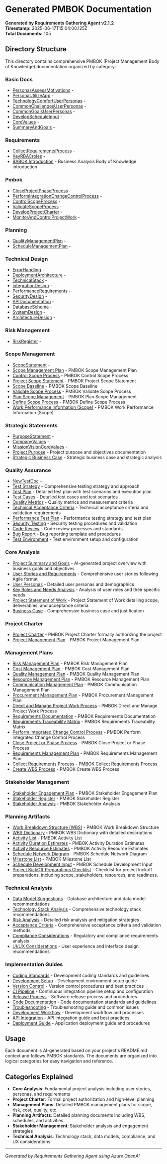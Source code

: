 # Generated PMBOK Documentation

**Generated by Requirements Gathering Agent v2.1.2**  
**Timestamp:** 2025-06-17T15:04:00.125Z  
**Total Documents:** 105

## Directory Structure

This directory contains comprehensive PMBOK (Project Management Body of Knowledge) documentation organized by category:


### Basic Docs

- [PersonasAssessMotivations](basic-docs\basic-docs\personas-assess-motivations.md) - 
- [PersonaUtilizeApp](basic-docs\basic-docs\persona-utilize-app.md) - 
- [TechnologyComfortUserPersonas](basic-docs\basic-docs\technology-comfort-user-personas.md) - 
- [CommonChallengesUserPersonas](basic-docs\basic-docs\common-challenges-user-personas.md) - 
- [CommonGoalsUserPersonas](basic-docs\basic-docs\common-goals-user-personas.md) - 
- [DevelopScheduleInput](basic-docs\basic-docs\develop-schedule-input.md) - 
- [CoreValues](basic-docs\basic-docs\core-values.md) - 
- [SummaryAndGoals](basic-docs\basic-docs\summary-and-goals.md) - 

### Requirements

- [CollectRequirementsProcess](requirements\requirements\collect-requirements-process.md) - 
- [KeyRBACroles](requirements\requirements\key-rbacroles.md) - 
- [BABOK Introduction](requirements\BABOK\babokintroduction.md) - Business Analysis Body of Knowledge introduction

### Pmbok

- [CloseProjectPhaseProcess](pmbok\pmbok\close-project-phase-process.md) - 
- [PerformIntegrationChangeControlProcess](pmbok\pmbok\perform-integration-change-control-process.md) - 
- [ControlScopeProcess](pmbok\pmbok\control-scope-process.md) - 
- [ValidateScopeProcess](pmbok\pmbok\validate-scope-process.md) - 
- [DevelopProjectCharter](pmbok\pmbok\develop-project-charter.md) - 
- [MonitorAndControlProjectWork](pmbok\pmbok\monitor-and-control-project-work.md) - 

### Planning

- [QualityManagementPlsn](planning\planning\quality-management-plsn.md) - 
- [ScheduleManagementPlan](planning\planning\schedule-management-plan.md) - 

### Technical Design

- [ErrorHandling](technical-design\technical-design\error-handling.md) - 
- [DeploymentArchitecture](technical-design\technical-design\deployment-architecture.md) - 
- [TechnicalStack](technical-design\technical-design\technical-stack.md) - 
- [IntegrationDesign](technical-design\technical-design\integration-design.md) - 
- [PerformanceRequirements](technical-design\technical-design\performance-requirements.md) - 
- [SecurityDesign](technical-design\technical-design\security-design.md) - 
- [APIDocumentation](technical-design\technical-design\apidocumentation.md) - 
- [DatabaseSchema](technical-design\technical-design\database-schema.md) - 
- [SystemDesign](technical-design\technical-design\system-design.md) - 
- [ArchitectureDesign](technical-design\technical-design\architecture-design.md) - 

### Risk Management

- [RiskRegister](risk-management\risk-management\risk-register.md) - 

### Scope Management

- [ScopeStatement](scope-management\scope-management\scope-statement.md) - 
- [Scope Management Plan](scope-management\scope-management\scope-management-plan.md) - PMBOK Scope Management Plan
- [Control Scope Process](scope-management\scope-management\control-scope.md) - PMBOK Control Scope Process
- [Project Scope Statement](scope-management\scope-management\project-scope-statement.md) - PMBOK Project Scope Statement
- [Scope Baseline](scope-management\scope-management\scope-baseline.md) - PMBOK Scope Baseline
- [Validate Scope Process](scope-management\scope-management\validate-scope.md) - PMBOK Validate Scope Process
- [Plan Scope Management](scope-management\scope-management\plan-scope-management.md) - PMBOK Plan Scope Management
- [Define Scope Process](scope-management\scope-management\define-scope.md) - PMBOK Define Scope Process
- [Work Performance Information (Scope)](scope-management\scope-management\work-performance-information-scope.md) - PMBOK Work Performance Information (Scope)

### Strategic Statements

- [PurposeStatement](strategic-statements\strategic-statements\purpose-statement.md) - 
- [CompanyValues](strategic-statements\strategic-statements\company-values.md) - 
- [MissionVisionCoreValues](strategic-statements\strategic-statements\mission-vision-core-values.md) - 
- [Project Purpose](strategic-statements\strategic-statements\project-purpose.md) - Project purpose and objectives documentation
- [Strategic Business Case](strategic-statements\strategic-statements\strategic-business-case.md) - Strategic business case and strategic analysis

### Quality Assurance

- [NewTestDoc](quality-assurance\quality-assurance\new-test-doc.md) - 
- [Test Strategy](quality-assurance\quality-assurance\test-strategy.md) - Comprehensive testing strategy and approach
- [Test Plan](quality-assurance\quality-assurance\test-plan.md) - Detailed test plan with test scenarios and execution plan
- [Test Cases](quality-assurance\quality-assurance\test-cases.md) - Detailed test cases and test scenarios
- [Quality Metrics](quality-assurance\quality-assurance\quality-metrics.md) - Quality metrics and measurement criteria
- [Technical Acceptance Criteria](quality-assurance\quality-assurance\tech-acceptance-criteria.md) - Technical acceptance criteria and validation requirements
- [Performance Test Plan](quality-assurance\quality-assurance\performance-test-plan.md) - Performance testing strategy and test plan
- [Security Testing](quality-assurance\quality-assurance\security-testing.md) - Security testing procedures and validation
- [Code Review](quality-assurance\quality-assurance\code-review.md) - Code review processes and standards
- [Bug Report](quality-assurance\quality-assurance\bug-report.md) - Bug reporting template and procedures
- [Test Environment](quality-assurance\quality-assurance\test-environment.md) - Test environment setup and configuration

### Core Analysis

- [Project Summary and Goals](core-analysis\basic-docs\project-summary.md) - AI-generated project overview with business goals and objectives
- [User Stories and Requirements](core-analysis\basic-docs\user-stories.md) - Comprehensive user stories following Agile format
- [User Personas](core-analysis\basic-docs\user-personas.md) - Detailed user personas and demographics
- [Key Roles and Needs Analysis](core-analysis\basic-docs\key-roles-and-needs.md) - Analysis of user roles and their specific needs
- [Project Statement of Work](core-analysis\basic-docs\project-statement-of-work.md) - Project Statement of Work detailing scope, deliverables, and acceptance criteria
- [Business Case](core-analysis\basic-docs\business-case.md) - Comprehensive business case and justification

### Project Charter

- [Project Charter](project-charter\project-charter\project-charter.md) - PMBOK Project Charter formally authorizing the project
- [Project Management Plan](project-charter\project-charter\project-management-plan.md) - PMBOK Project Management Plan

### Management Plans

- [Risk Management Plan](management-plans\management-plans\risk-management-plan.md) - PMBOK Risk Management Plan
- [Cost Management Plan](management-plans\management-plans\cost-management-plan.md) - PMBOK Cost Management Plan
- [Quality Management Plan](management-plans\management-plans\quality-management-plan.md) - PMBOK Quality Management Plan
- [Resource Management Plan](management-plans\management-plans\resource-management-plan.md) - PMBOK Resource Management Plan
- [Communication Management Plan](management-plans\management-plans\communication-management-plan.md) - PMBOK Communication Management Plan
- [Procurement Management Plan](management-plans\management-plans\procurement-management-plan.md) - PMBOK Procurement Management Plan
- [Direct and Manage Project Work Process](management-plans\management-plans\direct-and-manage-project-work.md) - PMBOK Direct and Manage Project Work Process
- [Requirements Documentation](management-plans\management-plans\requirements-documentation.md) - PMBOK Requirements Documentation
- [Requirements Traceability Matrix](management-plans\management-plans\requirements-traceability-matrix.md) - PMBOK Requirements Traceability Matrix
- [Perform Integrated Change Control Process](management-plans\management-plans\perform-integrated-change-control.md) - PMBOK Perform Integrated Change Control Process
- [Close Project or Phase Process](management-plans\management-plans\close-project-or-phase.md) - PMBOK Close Project or Phase Process
- [Requirements Management Plan](management-plans\management-plans\requirements-management-plan.md) - PMBOK Requirements Management Plan
- [Collect Requirements Process](management-plans\management-plans\collect-requirements.md) - PMBOK Collect Requirements Process
- [Create WBS Process](management-plans\management-plans\create-wbs.md) - PMBOK Create WBS Process

### Stakeholder Management

- [Stakeholder Engagement Plan](stakeholder-management\stakeholder-management\stakeholder-engagement-plan.md) - PMBOK Stakeholder Engagement Plan
- [Stakeholder Register](stakeholder-management\stakeholder-management\stakeholder-register.md) - PMBOK Stakeholder Register
- [Stakeholder Analysis](stakeholder-management\stakeholder-management\stakeholder-analysis.md) - PMBOK Stakeholder Analysis

### Planning Artifacts

- [Work Breakdown Structure (WBS)](planning-artifacts\planning\work-breakdown-structure.md) - PMBOK Work Breakdown Structure
- [WBS Dictionary](planning-artifacts\planning\wbs-dictionary.md) - PMBOK WBS Dictionary with detailed descriptions
- [Activity List](planning-artifacts\planning\activity-list.md) - PMBOK Activity List
- [Activity Duration Estimates](planning-artifacts\planning\activity-duration-estimates.md) - PMBOK Activity Duration Estimates
- [Activity Resource Estimates](planning-artifacts\planning\activity-resource-estimates.md) - PMBOK Activity Resource Estimates
- [Schedule Network Diagram](planning-artifacts\planning\schedule-network-diagram.md) - PMBOK Schedule Network Diagram
- [Milestone List](planning-artifacts\planning\milestone-list.md) - PMBOK Milestone List
- [Schedule Development Input](planning-artifacts\planning\schedule-development-input.md) - PMBOK Schedule Development Input
- [Project KickOff Preparations Checklist](planning-artifacts\planning\Project-KickOff-Preprations-CheckList.md) - Checklist for project kickoff preparations, including scope, stakeholders, resources, and readiness.

### Technical Analysis

- [Data Model Suggestions](technical-analysis\technical-analysis\data-model-suggestions.md) - Database architecture and data model recommendations
- [Technology Stack Analysis](technical-analysis\technical-analysis\tech-stack-analysis.md) - Comprehensive technology stack recommendations
- [Risk Analysis](technical-analysis\technical-analysisrisk-analysis.md) - Detailed risk analysis and mitigation strategies
- [Acceptance Criteria](technical-analysis\technical-analysis\acceptance-criteria.md) - Comprehensive acceptance criteria and validation methods
- [Compliance Considerations](technical-analysis\technical-analysis\compliance-considerations.md) - Regulatory and compliance requirements analysis
- [UI/UX Considerations](technical-analysis\technical-analysis\ui-ux-considerations.md) - User experience and interface design recommendations

### Implementation Guides

- [Coding Standards](implementation-guides\implementation-guides\coding-standards.md) - Development coding standards and guidelines
- [Development Setup](implementation-guides\implementation-guides\development-setup.md) - Development environment setup guide
- [Version Control](implementation-guides\implementation-guides\version-control.md) - Version control procedures and best practices
- [CI Pipeline](implementation-guides\implementation-guides\ci-pipeline.md) - Continuous integration pipeline setup and configuration
- [Release Process](implementation-guides\implementation-guides\release-process.md) - Software release process and procedures
- [Code Documentation](implementation-guides\implementation-guides\code-documentation.md) - Code documentation standards and guidelines
- [Troubleshooting](implementation-guides\implementation-guides\troubleshooting.md) - Troubleshooting guide and common issues
- [Development Workflow](implementation-guides\implementation-guides\development-workflow.md) - Development workflow and processes
- [API Integration](implementation-guides\implementation-guides\api-integration.md) - API integration guide and best practices
- [Deployment Guide](implementation-guides\implementation-guides\deployment-guide.md) - Application deployment guide and procedures

## Usage

Each document is AI-generated based on your project's README.md context and follows PMBOK standards. The documents are organized into logical categories for easy navigation and reference.

## Categories Explained

- **Core Analysis**: Fundamental project analysis including user stories, personas, and requirements
- **Project Charter**: Formal project authorization and high-level planning
- **Management Plans**: Detailed PMBOK management plans for scope, risk, cost, quality, etc.
- **Planning Artifacts**: Detailed planning documents including WBS, schedules, and activities
- **Stakeholder Management**: Stakeholder analysis and engagement strategies
- **Technical Analysis**: Technology stack, data models, compliance, and UX considerations

---
*Generated by Requirements Gathering Agent using Azure OpenAI*
